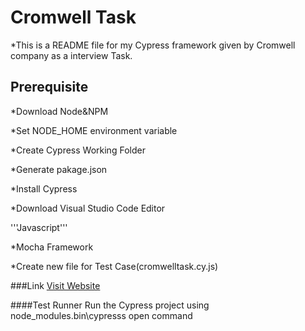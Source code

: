 # Cromwell Task
*This is a README file for my Cypress framework given by Cromwell company as a interview Task.

## Prerequisite
*Download Node&NPM

*Set NODE_HOME environment variable

*Create Cypress Working Folder

*Generate pakage.json

*Install Cypress

*Download Visual Studio Code Editor

'''Javascript'''

*Mocha Framework

*Create new file for Test Case(cromwelltask.cy.js)

###Link
[Visit Website](https://www.cromwell.co.uk/shop/abrasives/cutting/c/090901)

####Test Runner
Run the Cypress project using node_modules\.bin\cypresss open command 


